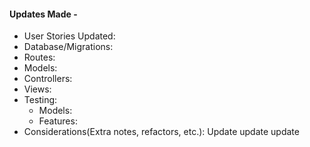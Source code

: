 #### Updates Made -
- User Stories Updated:
- Database/Migrations: 
- Routes:
- Models:
- Controllers:
- Views:
- Testing:
  - Models:
  - Features:
- Considerations(Extra notes, refactors, etc.):
Update update update
